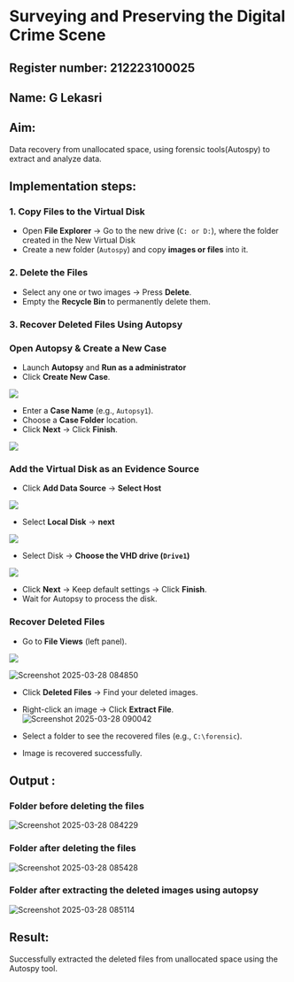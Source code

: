 # Surveying and Preserving the Digital Crime Scene
## Register number: 212223100025
## Name: G Lekasri

## **Aim:**
Data recovery from unallocated space, using forensic tools(Autospy) to extract and analyze data.

## **Implementation steps:**

### **1. Copy Files to the Virtual Disk**  
- Open **File Explorer** → Go to the new drive (`C: or D:`), where the folder created in the New Virtual Disk
- Create a new folder (`Autospy`) and copy **images or files** into it.  

### **2. Delete the Files**  
- Select any one or two images → Press **Delete**.  
- Empty the **Recycle Bin** to permanently delete them.  

### **3. Recover Deleted Files Using Autopsy**  
### **Open Autopsy & Create a New Case** 

- Launch **Autopsy** and **Run as a administrator**  
- Click **Create New Case**.  

![](./images/a1.png)

- Enter a **Case Name** (e.g., `Autopsy1`).  
- Choose a **Case Folder** location.  
- Click **Next** → Click **Finish**.  

![](./images/a2.png)

### **Add the Virtual Disk as an Evidence Source**  
- Click **Add Data Source**  → **Select Host**

![](./images/a3.png)

- Select **Local Disk** → **next** 

![](./images/a4.png)

- Select Disk → **Choose the VHD drive (`Drive1`)**

![](./images/a5.png)

- Click **Next** → Keep default settings → Click **Finish**.  
- Wait for Autopsy to process the disk.  

### **Recover Deleted Files**  
- Go to **File Views** (left panel).  

![](./images/a6.png)

![Screenshot 2025-03-28 084850](https://github.com/user-attachments/assets/c521d64f-0152-45d0-94a9-9d3aa3bbe325)


- Click **Deleted Files** → Find your deleted images.  
- Right-click an image → Click **Extract File**.
![Screenshot 2025-03-28 090042](https://github.com/user-attachments/assets/37ae198e-3389-4eb1-ad47-318d9a8e1a47)

- Select a folder to see the recovered files (e.g., `C:\forensic`).  
- Image is recovered successfully.


## Output :
### Folder before deleting the files
![Screenshot 2025-03-28 084229](https://github.com/user-attachments/assets/f043d359-3eea-4502-90ed-ea543baaeeb4)


### Folder after deleting the files
![Screenshot 2025-03-28 085428](https://github.com/user-attachments/assets/d4ad6745-5d61-4b00-a7a7-9f7152e64dc3)


### Folder after extracting the deleted images using autopsy
![Screenshot 2025-03-28 085114](https://github.com/user-attachments/assets/535d88ef-18b1-4863-b752-b3ca5bcc137b)

## Result:
Successfully extracted the deleted files from unallocated space using the Autospy tool.
